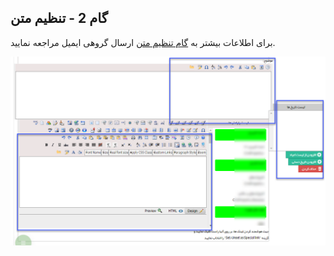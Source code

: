 ﻿## گام 2 - تنظیم متن



برای اطلاعات بیشتر به [گام تنظیم متن](https://github.com/1stco/PayamGostarDocs/blob/master/help2.5.4/Marketing/email/send-group-email/2-tanzim-matn-email/2-tanzim-matn-email.md) ارسال گروهی ایمیل مراجعه نمایید.

![](advertising-sendingnewsmail-secondstep.jpg)



